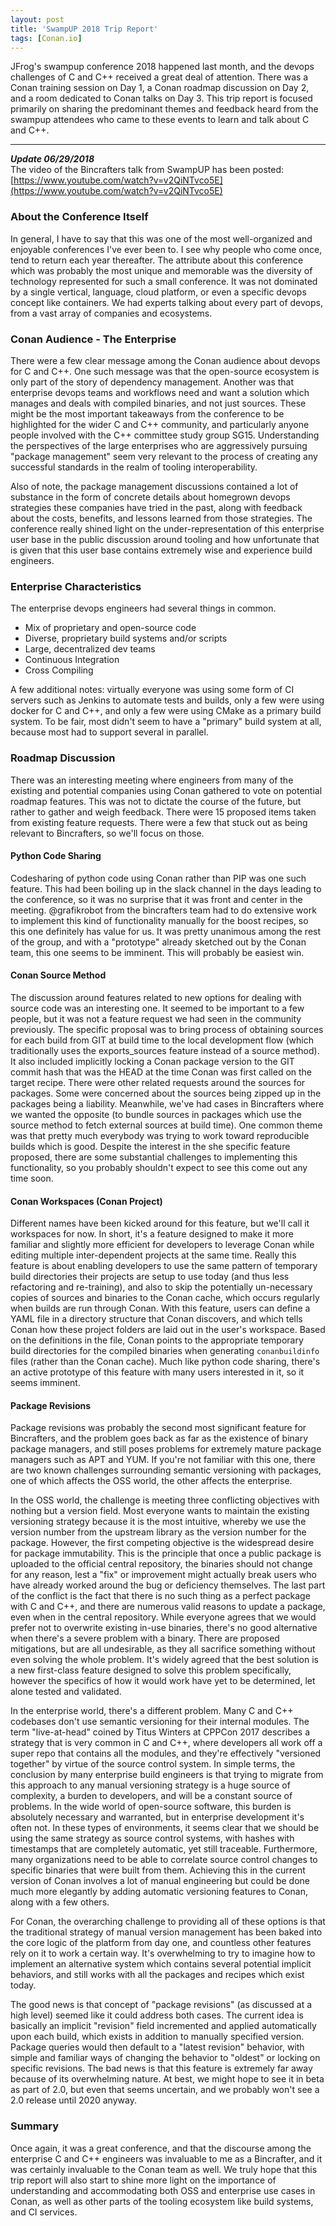 ```yaml
---
layout: post
title: 'SwampUP 2018 Trip Report'
tags: [Conan.io]
---
```


JFrog's swampup conference 2018 happened last month, and the devops challenges of C and C++ received a great deal of attention.  There was a Conan training session on Day 1, a Conan roadmap discussion on Day 2, and a room dedicated to Conan talks on Day 3.  This trip report is focused primarily on sharing the predominant themes and feedback heard from the swampup attendees who came to these events to learn and talk about C and C++.  

---

***Update 06/29/2018***  
The video of the Bincrafters talk from SwampUP has been posted:  
[https://www.youtube.com/watch?v=v2QiNTvco5E](https://www.youtube.com/watch?v=v2QiNTvco5E)

### About the Conference Itself

In general, I have to say that this was one of the most well-organized and enjoyable conferences I've ever been to. I see why people who come once, tend to return each year thereafter.  The attribute about this conference which was probably the most unique and memorable was the diversity of technology represented for such a small conference.  It was not dominated by a single vertical, language, cloud platform, or even a specific devops concept like containers.  We had experts talking about every part of devops, from a vast array of companies and ecosystems. 

### Conan Audience - The Enterprise  

There were a few clear message among the Conan audience about devops for C and C++.  One such message was that the open-source ecosystem is only part of the story of dependency management.  Another was that enterprise devops teams and workflows need and want a solution which manages and deals with compiled binaries, and not just sources.  These might be the most important takeaways from the conference to be highlighted for the wider C and C++ community, and particularly anyone people involved with the C++ committee study group SG15.  Understanding the perspectives of the large enterprises who are aggressively pursuing "package management" seem very relevant to the process of creating any successful standards in the realm of tooling interoperability.  

Also of note, the package management discussions contained a lot of substance in the form of concrete details about homegrown devops strategies these companies have tried in the past, along with feedback about the costs, benefits, and lessons learned from those strategies. The conference really shined light on the under-representation of this enterprise user base in the public discussion around tooling and how unfortunate that is given that this user base contains extremely wise and experience build engineers.  

### Enterprise Characteristics

The enterprise devops engineers had several things in common.  

- Mix of proprietary and open-source code
- Diverse, proprietary build systems and/or scripts
- Large, decentralized dev teams
- Continuous Integration
- Cross Compiling

A few additional notes: virtually everyone was using some form of CI servers such as Jenkins to automate tests and builds, only a few were using docker for C and C++, and only a few were using CMake as a primary build system.  To be fair, most didn't seem to have a "primary" build system at all, because most had to support several in parallel. 

### Roadmap Discussion

There was an interesting meeting where engineers from many of the existing and potential companies using Conan gathered to vote on potential roadmap features.  This was not to dictate the course of the future, but rather to gather and weigh feedback.  There were 15 proposed items taken from existing feature requests.  There were a few that stuck out as being relevant to Bincrafters, so we'll focus on those. 

#### Python Code Sharing

Codesharing of python code using Conan rather than PIP was one such feature.  This had been boiling up in the slack channel in the days leading to the conference, so it was no surprise that it was front and center in the meeting.  @grafikrobot from the bincrafters team had to do extensive work to implement this kind of functionality manually for the boost recipes, so this one definitely has value for us.  It was pretty unanimous among the rest of the group, and with a "prototype" already sketched out by the Conan team, this one seems to be imminent.  This will probably be easiest win.  

#### Conan Source Method

The discussion around features related to new options for dealing with source code was an interesting one. It seemed to be important to a few people, but it was not a feature request we had seen in the community previously.  The specific proposal was to bring process of obtaining sources for each build from GIT at build time to the local development flow (which traditionally uses the exports_sources feature instead of a source method).  It also included implicitly locking a Conan package version to the GIT commit hash that was the HEAD at the time Conan was first called on the target recipe.  There were other related requests around the sources for packages.  Some were concerned about the sources being zipped up in the packages being a liability.  Meanwhile, we've had cases in Bincrafters where we wanted the opposite (to bundle sources in packages which use the source method to fetch external sources at build time).   One common theme was that pretty much everybody was trying to work toward reproducible builds which is good.  Despite the interest in the she specific feature proposed, there are some substantial challenges to implementing this functionality, so you probably shouldn't expect to see this come out any time soon.

#### Conan Workspaces (Conan Project)

Different names have been kicked around for this feature, but we'll call it workspaces for now.  In short, it's a feature designed to make it more familiar and slightly more efficient for developers to leverage Conan while editing multiple inter-dependent projects at the same time.  Really this feature is about enabling developers to use the same pattern of temporary build directories their projects are setup to use today (and thus less refactoring and re-training), and also to skip the potentially un-necessary copies of sources and binaries to the Conan cache, which occurs regularly when builds are run through Conan.  With this feature, users can define a YAML file in a directory structure that Conan discovers, and which tells Conan how these project folders are laid out in the user's workspace.  Based on the definitions in the file, Conan points to the appropriate temporary build directories for the compiled binaries when generating `conanbuildinfo` files (rather than the Conan cache).    Much like python code sharing, there's an active prototype of this feature with many users interested in it, so it seems imminent. 

#### Package Revisions

Package revisions was probably the second most significant feature for Bincrafters, and the problem goes back as far as the existence of binary package managers, and still poses problems for extremely mature package managers such as APT and YUM.  If you're not familiar with this one, there are two known challenges surrounding semantic versioning with packages, one of which affects the OSS world, the other affects the enterprise.  

In the OSS world, the challenge is meeting three conflicting objectives with nothing but a version field.  Most everyone wants to maintain the existing versioning strategy because it is the most intuitive, whereby we use the version number from the upstream library as the version number for the package.  However, the first competing objective is the widespread desire for package immutability.  This is the principle that once a public package is uploaded to the official central repository, the binaries should not change for any reason, lest a "fix" or improvement might actually break users who have already worked around the bug or deficiency themselves.  The last part of the conflict is the fact that there is no such thing as a perfect package with C and C++, and there are numerous valid reasons to update a package, even when in the central repository. While everyone agrees that we would prefer not to overwrite existing in-use binaries, there's no good alternative when there's a severe problem with a binary. There are proposed mitigations, but are all undesirable, as they all sacrifice something without even solving the whole problem.   It's widely agreed that the best solution is a new first-class feature designed to solve this problem specifically, however the specifics of how it would work have yet to be determined, let alone tested and validated. 

In the enterprise world, there's a different problem.  Many C and C++ codebases don't use semantic versioning for their internal modules.  The term "live-at-head" coined by Titus Winters at CPPCon 2017 describes a strategy that is very common in C and C++, where developers all work off a super repo that contains all the modules, and they're effectively "versioned together" by virtue of the source control system.  In simple terms, the conclusion by many enterprise build engineers is that trying to migrate from this approach to any manual versioning strategy is a huge source of complexity, a burden to developers, and will be a constant source of problems.  In the wide world of open-source software, this burden is absolutely necessary and warranted, but in enterprise development it's often not.  In these types of environments, it seems clear that we should be using the same strategy as source control systems, with hashes with timestamps that are completely automatic, yet still traceable. Furthermore, many organizations need to be able to correlate source control changes to specific binaries that were built from them. Achieving this in the current version of Conan involves a lot of manual engineering but could be done much more elegantly by adding automatic versioning features to Conan, along with a few others. 

For Conan, the overarching challenge to providing all of these options is that the traditional strategy of manual version management has been baked into the core logic of the platform from day one, and countless other features rely on it to work a certain way.  It's overwhelming to try to imagine how to implement an alternative system which contains several potential implicit behaviors, and still works with all the packages and recipes which exist today.  

The good news is that concept of "package revisions" (as discussed at a high level) seemed like it could address both cases.  The current idea is basically an implicit "revision" field incremented and applied automatically upon each build, which exists in addition to manually specified version.  Package queries would then default to a "latest revision" behavior, with simple and familiar ways of changing the behavior to "oldest" or locking on specific revisions.  The bad news is that this feature is extremely far away because of its overwhelming nature.  At best, we might hope to see it in beta as part of 2.0, but even that seems uncertain, and we probably won't see a 2.0 release until 2020 anyway.  

### Summary

Once again, it was a great conference, and that the discourse among the enterprise C and C++ engineers was invaluable to me as a Bincrafter, and it was certainly invaluable to the Conan team as well.  We truly hope that this trip report will also start to shine more light on the importance of understanding and accommodating both OSS and enterprise use cases in Conan, as well as other parts of the tooling ecosystem like build systems, and CI services. 
